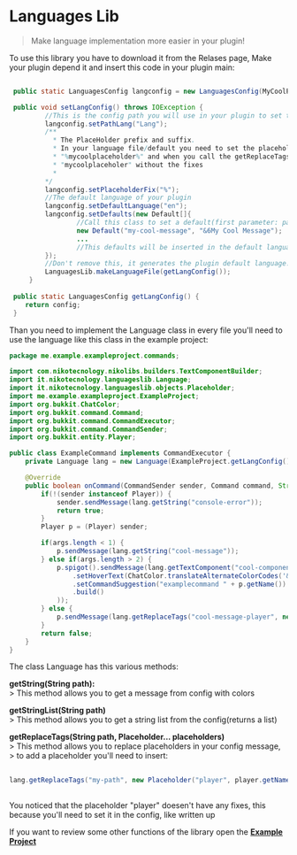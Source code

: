 # Languages Lib

> Make language implementation more easier in your plugin!

To use this library you have to download it from the Relases page, Make your plugin depend it and insert this code in your plugin main:

```JAVA

 public static LanguagesConfig langconfig = new LanguagesConfig(MyCoolPlugin.getInstance());

 public void setLangConfig() throws IOException {
         //This is the config path you will use in your plugin to set the language
         langconfig.setPathLang("Lang");          
         /**
           * The PlaceHolder prefix and suffix.
           * In your language file/default you need to set the placeholder with that prefix and suffix like this:
           * "%mycoolplaceholder%" and when you call the getReplaceTags you need to set only the prefix in this case
           * "mycoolplaceholer" without the fixes
           *
         */
         langconfig.setPlaceholderFix("%");  
         //The default language of your plugin
         langconfig.setDefaultLanguage("en");
         langconfig.setDefaults(new Default[]{
                 //Call this class to set a default(first parameter: path, second parameter: message)
                 new Default("my-cool-message", "&6My Cool Message");
                 ...
                 //This defaults will be inserted in the default language file, in this case, the en lang
         });
         //Don't remove this, it generates the plugin default language!
         LanguagesLib.makeLanguageFile(getLangConfig());
     }
     
 public static LanguagesConfig getLangConfig() {
    return config;
 }
```

Than you need to implement the Language class in every file you'll need to use the language like this class in the example project:


```JAVA
package me.example.exampleproject.commands;

import com.nikotecnology.nikolibs.builders.TextComponentBuilder;
import it.nikotecnology.languageslib.Language;
import it.nikotecnology.languageslib.objects.Placeholder;
import me.example.exampleproject.ExampleProject;
import org.bukkit.ChatColor;
import org.bukkit.command.Command;
import org.bukkit.command.CommandExecutor;
import org.bukkit.command.CommandSender;
import org.bukkit.entity.Player;

public class ExampleCommand implements CommandExecutor {
    private Language lang = new Language(ExampleProject.getLangConfig());

    @Override
    public boolean onCommand(CommandSender sender, Command command, String label, String[] args) {
        if(!(sender instanceof Player)) {
            sender.sendMessage(lang.getString("console-error"));
            return true;
        }
        Player p = (Player) sender;

        if(args.length < 1) {
            p.sendMessage(lang.getString("cool-message"));
        } else if(args.length > 2) {
            p.spigot().sendMessage(lang.getTextComponent("cool-component", new TextComponentBuilder()
                .setHoverText(ChatColor.translateAlternateColorCodes('&', "&7You are a good person!"))
                .setCommandSuggestion("examplecommand " + p.getName())
                .build()
            ));
        } else {
            p.sendMessage(lang.getReplaceTags("cool-message-player", new Placeholder("player", args[0])));
        }
        return false;
    }
}

```


The class Language has this various methods:


   **getString(String path):**<br>
             > This method allows you to get a message from config with colors


   **getStringList(String path)**<br>
             > This method allows you to get a string list from the config(returns a list)
        
        
   **getReplaceTags(String path, Placeholder... placeholders)**<br>
             > This method allows you to replace placeholders in your config message,<br>
             > to add a placeholder you'll need to insert: <br>
 ```JAVA
             
 lang.getReplaceTags("my-path", new Placeholder("player", player.getName()));
               
 ```
 
  You noticed that the placeholder "player" doesen't have any fixes, this because you'll need to set it in the config, like written up 



If you want to review some other functions of the library open the [**Example Project**](https://github.com/Nikotecnology/LanguagesLib/tree/master/Example%20Project)
